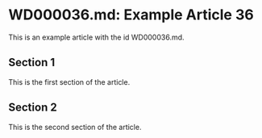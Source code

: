 # WD000036.md: Example Article 36

This is an example article with the id WD000036.md.
## Section 1

This is the first section of the article.
## Section 2

This is the second section of the article.
